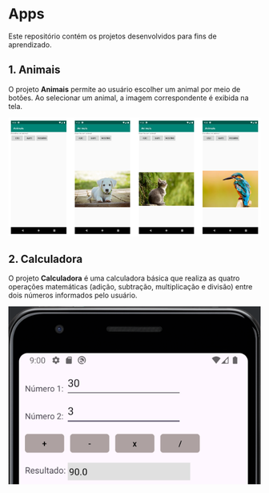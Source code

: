 # Apps

Este repositório contém os projetos desenvolvidos para fins de aprendizado.

## 1. Animais

O projeto **Animais** permite ao usuário escolher um animal por meio de botões. Ao selecionar um animal, a imagem correspondente é exibida na tela.

![Imagem do exercício Animais](images/animais.PNG)

## 2. Calculadora

O projeto **Calculadora** é uma calculadora básica que realiza as quatro operações matemáticas (adição, subtração, multiplicação e divisão) entre dois números informados pelo usuário.

![Imagem do exercício Calculadora](images/basicCalculator.PNG)

